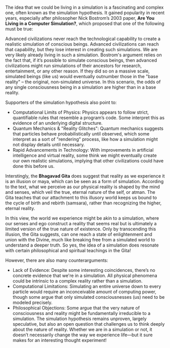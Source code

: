 The idea that we could be living in a simulation is a fascinating and complex one, often known as the simulation hypothesis. It gained popularity in recent years, especially after philosopher Nick Bostrom’s 2003 paper, **Are You Living in a Computer Simulation?**, which proposed that one of the following must be true:

Advanced civilizations never reach the technological capability to create a realistic simulation of conscious beings.
Advanced civilizations can reach that capability, but they lose interest in creating such simulations.
We are very likely already living in such a simulation.
Bostrom's argument relies on the fact that, if it’s possible to simulate conscious beings, then advanced civilizations might run simulations of their ancestors for research, entertainment, or any other reason. If they did so on a massive scale, simulated beings (like us) would eventually outnumber those in the "base reality" – the original, non-simulated universe. In this scenario, the odds of any single consciousness being in a simulation are higher than in a base reality.

Supporters of the simulation hypothesis also point to:

- Computational Limits of Physics: Physics appears to follow strict, quantifiable rules that resemble a program’s code. Some interpret this as evidence of an underlying digital structure.
- Quantum Mechanics & "Reality Glitches": Quantum mechanics suggests that particles behave probabilistically until observed, which some interpret as a sort of "rendering" process, like how a simulation might not display details until necessary.
- Rapid Advancements in Technology: With improvements in artificial intelligence and virtual reality, some think we might eventually create our own realistic simulations, implying that other civilizations could have done this before us.

Interstingly, the **Bhagavad Gita** does suggest that reality as we experience it is an illusion or maya, which can be seen as a form of simulation. According to the text, what we perceive as our physical reality is shaped by the mind and senses, which veil the true, eternal nature of the self, or atman. The Gita teaches that our attachment to this illusory world keeps us bound to the cycle of birth and rebirth (samsara), rather than recognizing the higher, eternal reality.

In this view, the world we experience might be akin to a simulation, where our senses and ego construct a reality that seems real but is ultimately a limited version of the true nature of existence. Only by transcending this illusion, the Gita suggests, can one reach a state of enlightenment and union with the Divine, much like breaking free from a simulated world to understand a deeper truth. So yes, the idea of a simulation does resonate with certain philosophical and spiritual teachings in the Gita!

However, there are also many counterarguments:

- Lack of Evidence: Despite some interesting coincidences, there’s no concrete evidence that we're in a simulation. All physical phenomena could be intrinsic to a complex reality rather than a simulation.
- Computational Limitations: Simulating an entire universe down to every particle would require an inconceivable amount of computing power, though some argue that only simulated consciousnesses (us) need to be modeled precisely.
- Philosophical Objections: Some argue that the very nature of consciousness and reality might be fundamentally irreducible to a simulation.
The simulation hypothesis remains unproven, largely speculative, but also an open question that challenges us to think deeply about the nature of reality. Whether we are in a simulation or not, it doesn’t necessarily change the way we experience life—but it sure makes for an interesting thought experiment!

